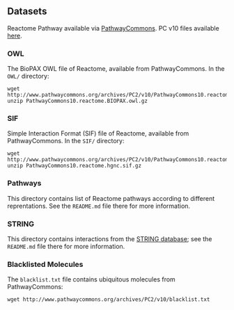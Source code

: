 
## Datasets

Reactome Pathway available via [PathwayCommons](http://www.pathwaycommons.org/).  PC v10 files available [here](http://www.pathwaycommons.org/archives/PC2/v10/).

### OWL

The BioPAX OWL file of Reactome, available from PathwayCommons. In the `OWL/` directory:

```
wget http://www.pathwaycommons.org/archives/PC2/v10/PathwayCommons10.reactome.BIOPAX.owl.gz
unzip PathwayCommons10.reactome.BIOPAX.owl.gz
```


### SIF

Simple Interaction Format (SIF) file of Reactome, available from PathwayCommons. In the `SIF/` directory:

```
wget http://www.pathwaycommons.org/archives/PC2/v10/PathwayCommons10.reactome.hgnc.sif.gz
unzip PathwayCommons10.reactome.hgnc.sif.gz
```

### Pathways

This directory contains list of Reactome pathways according to different reprentations. See the `README.md` file there for more information.

### STRING

This directory contains interactions from the [STRING database](https://string-db.org/); see the `README.md` file there for more information.

### Blacklisted Molecules

The `blacklist.txt` file contains ubiquitous molecules from PathwayCommons:

```
wget http://www.pathwaycommons.org/archives/PC2/v10/blacklist.txt
```
